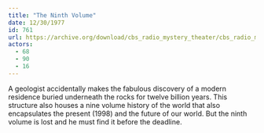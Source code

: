 ```yaml
---
title: "The Ninth Volume"
date: 12/30/1977
id: 761
url: https://archive.org/download/cbs_radio_mystery_theater/cbs_radio_mystery_theater-0751-0800.zip/cbs_radio_mystery_theater-0751-0800%2Fcbsrmt_0761_the_ninth_volume.mp3
actors:
  - 68
  - 90
  - 16
---
```

A geologist accidentally makes the fabulous discovery of a modern residence buried underneath the rocks for twelve billion years. This structure also houses a nine volume history of the world that also encapsulates the present (1998) and the future of our world. But the ninth volume is lost and he must find it before the deadline.